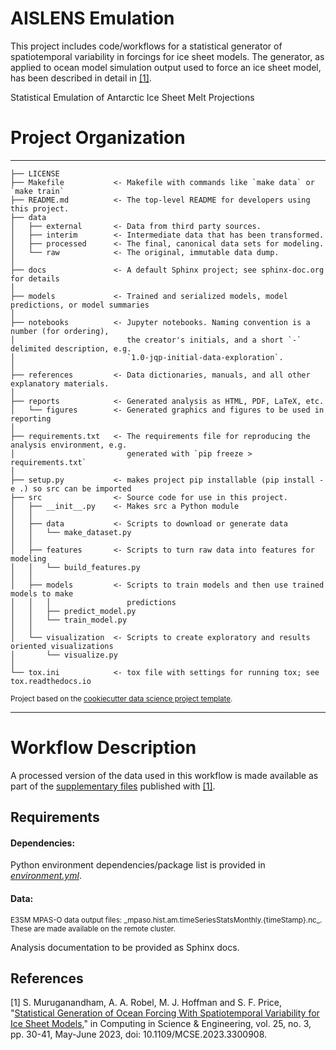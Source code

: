 AISLENS Emulation
==============================

This project includes code/workflows for a statistical generator of spatiotemporal variability in forcings for ice sheet models. The generator, as applied to ocean model simulation output used to force an ice sheet model, has been described in detail in [[1]](#1).

Statistical Emulation of Antarctic Ice Sheet Melt Projections

# Project Organization
------------

    ├── LICENSE
    ├── Makefile           <- Makefile with commands like `make data` or `make train`
    ├── README.md          <- The top-level README for developers using this project.
    ├── data
    │   ├── external       <- Data from third party sources.
    │   ├── interim        <- Intermediate data that has been transformed.
    │   ├── processed      <- The final, canonical data sets for modeling.
    │   └── raw            <- The original, immutable data dump.
    │
    ├── docs               <- A default Sphinx project; see sphinx-doc.org for details
    │
    ├── models             <- Trained and serialized models, model predictions, or model summaries
    │
    ├── notebooks          <- Jupyter notebooks. Naming convention is a number (for ordering),
    │                         the creator's initials, and a short `-` delimited description, e.g.
    │                         `1.0-jqp-initial-data-exploration`.
    │
    ├── references         <- Data dictionaries, manuals, and all other explanatory materials.
    │
    ├── reports            <- Generated analysis as HTML, PDF, LaTeX, etc.
    │   └── figures        <- Generated graphics and figures to be used in reporting
    │
    ├── requirements.txt   <- The requirements file for reproducing the analysis environment, e.g.
    │                         generated with `pip freeze > requirements.txt`
    │
    ├── setup.py           <- makes project pip installable (pip install -e .) so src can be imported
    ├── src                <- Source code for use in this project.
    │   ├── __init__.py    <- Makes src a Python module
    │   │
    │   ├── data           <- Scripts to download or generate data
    │   │   └── make_dataset.py
    │   │
    │   ├── features       <- Scripts to turn raw data into features for modeling
    │   │   └── build_features.py
    │   │
    │   ├── models         <- Scripts to train models and then use trained models to make
    │   │   │                 predictions
    │   │   ├── predict_model.py
    │   │   └── train_model.py
    │   │
    │   └── visualization  <- Scripts to create exploratory and results oriented visualizations
    │       └── visualize.py
    │
    └── tox.ini            <- tox file with settings for running tox; see tox.readthedocs.io

<p><small>Project based on the <a target="_blank" href="https://drivendata.github.io/cookiecutter-data-science/">cookiecutter data science project template</a>.</small></p>

--------
# Workflow Description

A processed version of the data used in this workflow is made available as part of the [supplementary files](https://zenodo.org/doi/10.5281/zenodo.7633996) published with [[1]](#1).

## Requirements

#### Dependencies:
Python environment dependencies/package list is provided in [_environment.yml_](https://github.com/mshiv/aislens_emulation/blob/main/environment.yml).

#### Data:

<p><small>E3SM MPAS-O data output files: _mpaso.hist.am.timeSeriesStatsMonthly.{timeStamp}.nc_. These are made available on the remote cluster.</small></p>


Analysis documentation to be provided as Sphinx docs.

## References
<a id="1">[1]</a>
S. Muruganandham, A. A. Robel, M. J. Hoffman and S. F. Price, "[Statistical Generation of Ocean Forcing With Spatiotemporal Variability for Ice Sheet Models](https://ieeexplore.ieee.org/document/10201387)," in Computing in Science & Engineering, vol. 25, no. 3, pp. 30-41, May-June 2023, doi: 10.1109/MCSE.2023.3300908.

